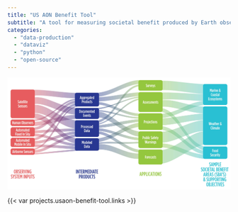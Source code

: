 ```yaml
---
title: "US AON Benefit Tool"
subtitle: "A tool for measuring societal benefit produced by Earth observing systems"
categories:
  - "data-production"
  - "dataviz"
  - "python"
  - "open-source"
---
```


![A graphic example of a value tree analysis (VTA)](VTA-graphic.jpg)

{{< var projects.usaon-benefit-tool.links >}}
